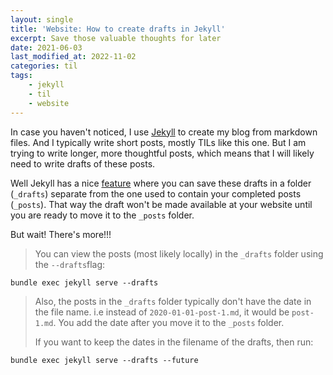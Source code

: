```yaml
---
layout: single
title: 'Website: How to create drafts in Jekyll'
excerpt: Save those valuable thoughts for later
date: 2021-06-03
last_modified_at: 2022-11-02
categories: til
tags:
    - jekyll
    - til
    - website
---
```


In case you haven't noticed, I use [Jekyll](https://jekyllrb.com) to create my blog from markdown files.
And I typically write short posts, mostly TILs like this one. But I am trying to write longer, more thoughtful posts,
which means that I will likely need to write drafts of these posts.

Well Jekyll has a nice [feature](https://uhded.com/jekyll-drafts)
where you can save these drafts in a folder (`_drafts`)
separate from the one used to contain your completed posts (`_posts`).
That way the draft won't be made available at your website until you are ready to move it to the `_posts` folder.

But wait! There's more!!!

> You can view the posts (most likely locally) in the `_drafts` folder using the `--drafts`flag:

```shell
bundle exec jekyll serve --drafts
```

> Also, the posts in the `_drafts` folder typically don't have the date in the file name.
> i.e instead of `2020-01-01-post-1.md`, it would be `post-1.md`.
> You add the date after you move it to the `_posts` folder.
>
> If you want to keep the dates in the filename of the drafts, then run:

```shell
bundle exec jekyll serve --drafts --future
```

